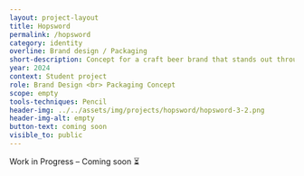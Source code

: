 ```yaml
---
layout: project-layout
title: Hopsword
permalink: /hopsword
category: identity
overline: Brand design / Packaging
short-description: Concept for a craft beer brand that stands out through its adventurous character. From logo and label design to special edition packaging concept, the visual identity captures the spirit of exploration in taste and in tone. Explore an adventurous voyage of taste!
year: 2024
context: Student project
role: Brand Design <br> Packaging Concept
scope: empty
tools-techniques: Pencil
header-img: ../../assets/img/projects/hopsword/hopsword-3-2.png
header-img-alt: empty
button-text: coming soon
visible_to: public
---
```

 
<div class="project-intro wip-disclaimer"> 
    <p class="body-large"> 
    Work in Progress – Coming soon ⏳
    </p>
</div>

